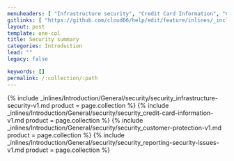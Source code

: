 ```yaml
---
menuheaders: [ "Infrastructure security", "Credit Card Information", "Customer protection", "Reporting security issues" ]
gitlinks: [ "https://github.com/cloud66/help/edit/feature/inlines/_includes/_inlines/Introduction/General/security/security_we-take-your-security-extremely-seriously-at-cloud-v1.md", "https://github.com/cloud66/help/edit/feature/inlines/_includes/_inlines/Introduction/General/security/security_infrastructure-security-v1.md", "https://github.com/cloud66/help/edit/feature/inlines/_includes/_inlines/Introduction/General/security/security_credit-card-information-v1.md", "https://github.com/cloud66/help/edit/feature/inlines/_includes/_inlines/Introduction/General/security/security_customer-protection-v1.md", "https://github.com/cloud66/help/edit/feature/inlines/_includes/_inlines/Introduction/General/security/security_reporting-security-issues-v1.md" ]
layout: post
template: one-col
title: Security summary
categories: Introduction
lead: ""
legacy: false

keywords: []
permalink: /:collection/:path
---
```





<a href="#infrastructure-security"></a>{% include _inlines/Introduction/General/security/security_infrastructure-security-v1.md  product = page.collection %}
<a href="#credit-card-information"></a>{% include _inlines/Introduction/General/security/security_credit-card-information-v1.md  product = page.collection %}
<a href="#customer-protection"></a>{% include _inlines/Introduction/General/security/security_customer-protection-v1.md  product = page.collection %}
<a href="#reporting-security-issues"></a>{% include _inlines/Introduction/General/security/security_reporting-security-issues-v1.md  product = page.collection %}